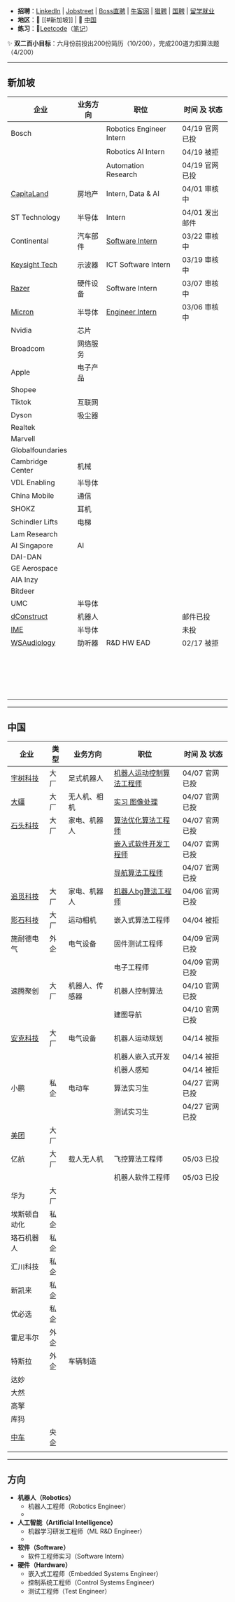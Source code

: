 + **招聘**：[LinkedIn](https://www.linkedin.com/in/zheng-zhenhao-070b15321/) | [Jobstreet](https://sg.jobstreet.com/profile/me) | [Boss直聘](https://www.zhipin.com/web/geek/chat) | [牛客网](https://www.nowcoder.com/) | [猎聘](https://c.liepin.com/resume/edit) | [国聘](https://www.iguopin.com/) | [留学就业](https://lxyc.cscse.edu.cn/#/home)
+ **地区**：🍜 [[#新加坡]] | 🍚 [中国](#中国)
+ **练习**：🛶[Leetcode](https://leetcode.com/problemset/)（[笔记](🛶%20Leetcode%20题目笔记.md)）

✨ **双二百小目标**：六月份前投出200份简历（10/200），完成200道力扣算法题（4/200）



---
## 新加坡

| 企业                                                                                          | 业务方向 | 职位                                                                                                                                                                                                                                                                                                                                                                                                                                                                                                                                                | 时间 及 状态    |
| ------------------------------------------------------------------------------------------- | ---- | ------------------------------------------------------------------------------------------------------------------------------------------------------------------------------------------------------------------------------------------------------------------------------------------------------------------------------------------------------------------------------------------------------------------------------------------------------------------------------------------------------------------------------------------------- | ---------- |
| Bosch                                                                                       |      | Robotics Engineer Intern                                                                                                                                                                                                                                                                                                                                                                                                                                                                                                                          | 04/19 官网已投 |
|                                                                                             |      | Robotics AI Intern                                                                                                                                                                                                                                                                                                                                                                                                                                                                                                                                | 04/19 被拒   |
|                                                                                             |      | Automation Research                                                                                                                                                                                                                                                                                                                                                                                                                                                                                                                               | 04/19 官网已投 |
| [CapitaLand](https://capitaland.wd3.myworkdayjobs.com/en-US/CapitaLandGroup/userHome)       | 房地产  | Intern, Data & AI                                                                                                                                                                                                                                                                                                                                                                                                                                                                                                                                 | 04/01 审核中  |
| ST Technology                                                                               | 半导体  | Intern                                                                                                                                                                                                                                                                                                                                                                                                                                                                                                                                            | 04/01 发出邮件 |
| Continental                                                                                 | 汽车部件 | [Software Intern](https://jobs.continental.com/en/detail-page/job-detail/REF79757R-p-5f8ae4ca8fe880265d39f9ac67f03588/software-engineer-intern-embedded-robotics-ida2025-00023-/?tx_conjobs_filter%5Bfilter%5D%5BentryLevel_stringS%5D%5B0%5D=0131ce3c-8b5b-4b63-bbb6-24d80fb3d76e&tx_conjobs_filter%5Bfilter%5D%5BfieldOfWork_stringS%5D%5B0%5D=3cbe67f1-8372-44a6-ac59-a0c113c0565f&tx_conjobs_filter%5Bfilter%5D%5Blocation%5D=%7B%22title%22%3A%22%5Cu65b0%5Cu52a0%5Cu5761%22%2C%22type%22%3A%22country%22%2C%22countryCode%22%3A%22sg%22%7D) | 03/22 审核中  |
| [Keysight Tech](https://globalcareers-keysight.icims.com/jobs/dashboard?hashed=-1068871803) | 示波器  | ICT Software Intern                                                                                                                                                                                                                                                                                                                                                                                                                                                                                                                               | 03/19 审核中  |
| [Razer](https://razer.wd3.myworkdayjobs.com/en-US/Careers/userHome)                         | 硬件设备 | Software Intern                                                                                                                                                                                                                                                                                                                                                                                                                                                                                                                                   | 03/07 审核中  |
| [Micron](https://micron.wd1.myworkdayjobs.com/en-US/External/userHome)                      | 半导体  | [Engineer Intern](https://micron.eightfold.ai/careers?query=Intern&location=singapore&pid=26375995&domain=micron.com&sort_by=relevance&triggerGoButton=false)                                                                                                                                                                                                                                                                                                                                                                                     | 03/06 审核中  |
| Nvidia                                                                                      | 芯片   |                                                                                                                                                                                                                                                                                                                                                                                                                                                                                                                                                   |            |
| Broadcom                                                                                    | 网络服务 |                                                                                                                                                                                                                                                                                                                                                                                                                                                                                                                                                   |            |
| Apple                                                                                       | 电子产品 |                                                                                                                                                                                                                                                                                                                                                                                                                                                                                                                                                   |            |
| Shopee                                                                                      |      |                                                                                                                                                                                                                                                                                                                                                                                                                                                                                                                                                   |            |
| Tiktok                                                                                      | 互联网  |                                                                                                                                                                                                                                                                                                                                                                                                                                                                                                                                                   |            |
| Dyson                                                                                       | 吸尘器  |                                                                                                                                                                                                                                                                                                                                                                                                                                                                                                                                                   |            |
| Realtek                                                                                     |      |                                                                                                                                                                                                                                                                                                                                                                                                                                                                                                                                                   |            |
| Marvell                                                                                     |      |                                                                                                                                                                                                                                                                                                                                                                                                                                                                                                                                                   |            |
| Globalfoundaries                                                                            |      |                                                                                                                                                                                                                                                                                                                                                                                                                                                                                                                                                   |            |
| Cambridge Center                                                                            | 机械   |                                                                                                                                                                                                                                                                                                                                                                                                                                                                                                                                                   |            |
| VDL Enabling                                                                                | 半导体  |                                                                                                                                                                                                                                                                                                                                                                                                                                                                                                                                                   |            |
| China Mobile                                                                                | 通信   |                                                                                                                                                                                                                                                                                                                                                                                                                                                                                                                                                   |            |
| SHOKZ                                                                                       | 耳机   |                                                                                                                                                                                                                                                                                                                                                                                                                                                                                                                                                   |            |
| Schindler Lifts                                                                             | 电梯   |                                                                                                                                                                                                                                                                                                                                                                                                                                                                                                                                                   |            |
| Lam Research                                                                                |      |                                                                                                                                                                                                                                                                                                                                                                                                                                                                                                                                                   |            |
| AI Singapore                                                                                | AI   |                                                                                                                                                                                                                                                                                                                                                                                                                                                                                                                                                   |            |
| DAI-DAN                                                                                     |      |                                                                                                                                                                                                                                                                                                                                                                                                                                                                                                                                                   |            |
| GE Aerospace                                                                                |      |                                                                                                                                                                                                                                                                                                                                                                                                                                                                                                                                                   |            |
| AIA Inzy                                                                                    |      |                                                                                                                                                                                                                                                                                                                                                                                                                                                                                                                                                   |            |
| Bitdeer                                                                                     |      |                                                                                                                                                                                                                                                                                                                                                                                                                                                                                                                                                   |            |
| UMC                                                                                         | 半导体  |                                                                                                                                                                                                                                                                                                                                                                                                                                                                                                                                                   |            |
| [dConstruct](https://www.dconstruct.co/about)                                               | 机器人  |                                                                                                                                                                                                                                                                                                                                                                                                                                                                                                                                                   | 邮件已投       |
| [IME](https://form.gov.sg/6304ad1f0405b700125cac16)                                         | 半导体  |                                                                                                                                                                                                                                                                                                                                                                                                                                                                                                                                                   | 未投         |
| [WSAudiology](https://careersapac.wsa.com/connect/dashboard)                                | 助听器  | R&D HW EAD                                                                                                                                                                                                                                                                                                                                                                                                                                                                                                                                        | 02/17 被拒   |
|                                                                                             |      |                                                                                                                                                                                                                                                                                                                                                                                                                                                                                                                                                   |            |
|                                                                                             |      |                                                                                                                                                                                                                                                                                                                                                                                                                                                                                                                                                   |            |
|                                                                                             |      |                                                                                                                                                                                                                                                                                                                                                                                                                                                                                                                                                   |            |
|                                                                                             |      |                                                                                                                                                                                                                                                                                                                                                                                                                                                                                                                                                   |            |
|                                                                                             |      |                                                                                                                                                                                                                                                                                                                                                                                                                                                                                                                                                   |            |
|                                                                                             |      |                                                                                                                                                                                                                                                                                                                                                                                                                                                                                                                                                   |            |
|                                                                                             |      |                                                                                                                                                                                                                                                                                                                                                                                                                                                                                                                                                   |            |
|                                                                                             |      |                                                                                                                                                                                                                                                                                                                                                                                                                                                                                                                                                   |            |
|                                                                                             |      |                                                                                                                                                                                                                                                                                                                                                                                                                                                                                                                                                   |            |
|                                                                                             |      |                                                                                                                                                                                                                                                                                                                                                                                                                                                                                                                                                   |            |
|                                                                                             |      |                                                                                                                                                                                                                                                                                                                                                                                                                                                                                                                                                   |            |
|                                                                                             |      |                                                                                                                                                                                                                                                                                                                                                                                                                                                                                                                                                   |            |
|                                                                                             |      |                                                                                                                                                                                                                                                                                                                                                                                                                                                                                                                                                   |            |
|                                                                                             |      |                                                                                                                                                                                                                                                                                                                                                                                                                                                                                                                                                   |            |
|                                                                                             |      |                                                                                                                                                                                                                                                                                                                                                                                                                                                                                                                                                   |            |
|                                                                                             |      |                                                                                                                                                                                                                                                                                                                                                                                                                                                                                                                                                   |            |
|                                                                                             |      |                                                                                                                                                                                                                                                                                                                                                                                                                                                                                                                                                   |            |
|                                                                                             |      |                                                                                                                                                                                                                                                                                                                                                                                                                                                                                                                                                   |            |
|                                                                                             |      |                                                                                                                                                                                                                                                                                                                                                                                                                                                                                                                                                   |            |


---
## 中国

| 企业                                                                                                                                 | 类型  | 业务方向    | 职位                                                                                                  | 时间 及 状态    |
| ---------------------------------------------------------------------------------------------------------------------------------- | --- | ------- | --------------------------------------------------------------------------------------------------- | ---------- |
| [宇树科技](https://www.unitree.com/cn/position)                                                                                        | 大厂  | 足式机器人   | [机器人运动控制算法工程师](https://www.unitree.com/cn/position/1526050171207548928)                             | 04/07 官网已投 |
| [大疆](https://we.dji.com/zh-CN/campus/position?from=home_page&page=1)                                                               | 大厂  | 无人机、相机  | [实习 图像处理](https://we.dji.com/zh-CN/position/detail?positionId=1400364273199747072)                  | 04/07 官网已投 |
| [石头科技](https://roborock.zhiye.com/campus/jobs?1=%5B%7B%22id%22%3A%2217%22%2C%22label%22%3A%22%E7%A0%94%E5%8F%91%E7%B1%BB%22%7D%5D) | 大厂  | 家电、机器人  | [算法优化算法工程师](https://roborock.zhiye.com/campus/detail?jobAdId=2c3d5145-79dd-40d0-a0f4-c908f9e7527d)  | 04/07 官网已投 |
|                                                                                                                                    |     |         | [嵌入式软件开发工程师](https://roborock.zhiye.com/campus/detail?jobAdId=67cd993b-2a53-4c9c-bedb-0c483e30ef67) | 04/07 官网已投 |
|                                                                                                                                    |     |         | [导航算法工程师](https://roborock.zhiye.com/campus/detail?jobAdId=e511357c-3722-479e-bd97-dabd7b7b2f98)    | 04/07 官网已投 |
| [追觅科技](https://dreame.zhiye.com/campus)                                                                                            | 大厂  | 家电、机器人  | [机器人bg算法工程师](https://dreame.zhiye.com/campus/detail?jobAdId=72b54f26-446e-4f7a-a0ad-e50e07ed6e11)   | 04/06 官网已投 |
| [影石科技](https://www.insta360.com/cn/jobs)                                                                                           | 大厂  | 运动相机    | 嵌入式算法工程师                                                                                            | 04/04 被拒   |
| 施耐德电气                                                                                                                              | 外企  | 电气设备    | 固件测试工程师                                                                                             | 04/09 官网已投 |
|                                                                                                                                    |     |         | 电子工程师                                                                                               | 04/09 官网已投 |
| 速腾聚创                                                                                                                               | 大厂  | 机器人、传感器 | 机器人控制算法                                                                                             | 04/10 官网已投 |
|                                                                                                                                    |     |         | 建图导航                                                                                                | 04/10 官网已投 |
| [安克科技](https://anker-in.jobs.feishu.cn/campushirecn/resume/view)                                                                   | 大厂  | 电气设备    | 机器人运动规划                                                                                             | 04/14 被拒   |
|                                                                                                                                    |     |         | 机器人嵌入式开发                                                                                            | 04/14 被拒   |
|                                                                                                                                    |     |         | 机器人感知                                                                                               | 04/14 被拒   |
| 小鹏                                                                                                                                 | 私企  | 电动车     | 算法实习生                                                                                               | 04/27 官网已投 |
|                                                                                                                                    |     |         | 测试实习生                                                                                               | 04/27 官网已投 |
| [美团](https://zhaopin.meituan.com/web/personalCenter/resumeDetail?type=campus&mode=view)                                            | 大厂  |         |                                                                                                     |            |
| 亿航                                                                                                                                 | 大厂  | 载人无人机   | 飞控算法工程师                                                                                             | 05/03 已投   |
|                                                                                                                                    |     |         | 机器人软件工程师                                                                                            | 05/03 已投   |
| 华为                                                                                                                                 | 大厂  |         |                                                                                                     |            |
| 埃斯顿自动化                                                                                                                             | 私企  |         |                                                                                                     |            |
| 珞石机器人                                                                                                                              | 私企  |         |                                                                                                     |            |
| 汇川科技                                                                                                                               | 私企  |         |                                                                                                     |            |
| 新凯来                                                                                                                                | 私企  |         |                                                                                                     |            |
| 优必选                                                                                                                                | 私企  |         |                                                                                                     |            |
| 霍尼韦尔                                                                                                                               | 外企  |         |                                                                                                     |            |
| 特斯拉                                                                                                                                | 外企  | 车辆制造    |                                                                                                     |            |
| 达妙                                                                                                                                 |     |         |                                                                                                     |            |
| 大然                                                                                                                                 |     |         |                                                                                                     |            |
| 高擎                                                                                                                                 |     |         |                                                                                                     |            |
| 库犸                                                                                                                                 |     |         |                                                                                                     |            |
| [中车](https://recruitmentlp.wjx.cn/vm/eA4nGKy.aspx)                                                                                 | 央企  |         |                                                                                                     |            |
|                                                                                                                                    |     |         |                                                                                                     |            |

---
## 方向

+ **机器人（Robotics）**
	+ 机器人工程师（Robotics Engineer）
	+ 
+ **人工智能（Artificial Intelligence）**
	+ 机器学习研发工程师（ML R&D Engineer）
	+ 
+ **软件（Software）**
	+ 软件工程师实习（Software Intern）
+ **硬件（Hardware）**
	+ 嵌入式工程师（Embedded Systems Engineer）
	+ 控制系统工程师（Control Systems Engineer）
	+ 测试工程师（Test Engineer）
